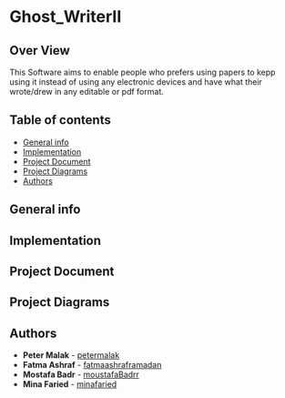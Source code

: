 # Ghost_WriterII

## Over View
   This Software aims to enable people who prefers using papers to kepp using it instead of using any electronic devices and have what their wrote/drew in any editable or pdf format.
  
## Table of contents
* [General info](#general-info)
* [Implementation](#implementation)
* [Project Document](#project-document)
* [Project Diagrams](#project-Diagrams)
* [Authors](#authors)

## General info
 

## Implementation
 
## Project Document
  
  
## Project Diagrams



## Authors
* **Peter Malak**  - [petermalak](https://github.com/petermalak)
* **Fatma Ashraf** - [fatmaashraframadan](https://github.com/fatmaashraframadan)
* **Mostafa Badr**  - [moustafaBadrr](https://github.com/moustafaBadrr)
* **Mina Faried** - [minafaried](https://github.com/minafaried)
